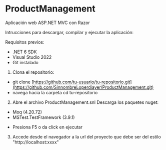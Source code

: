 # ProductManagement

Aplicación web ASP.NET MVC con Razor

Intrucciones para descargar, compilar y ejecutar la aplicación:

Requisitos previos:
* .NET 6 SDK
* Visual Studio 2022
* Git instalado

1. Clona el repositorio:
* git clone [https://github.com/tu-usuario/tu-repositorio.git](https://github.com/SinnombreLoperdiayer/ProductManagement.git)
* navega hacia la carpeta cd tu-repositorio

2. Abre el archivo ProductManagement.snl
Descarga los paquetes nuget:
 * Moq (4.20.72)
 * MSTest.TestFramework (3.9.1)
- Presiona F5 o da click en ejecutar

3. Accede desde el navegador a la url del proyecto que debe ser del estilo "http://localhost:xxxx"

